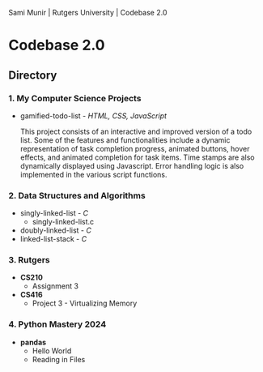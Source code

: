 Sami Munir | Rutgers University | Codebase 2.0
# Codebase 2.0
## Directory
### 1. My Computer Science Projects
* gamified-todo-list - *HTML, CSS, JavaScript*

    This project consists of an interactive and improved version of a todo list. Some of the features and functionalities include a dynamic representation of task completion progress, animated buttons, hover effects, and animated completion for task items. Time stamps are also dynamically displayed using Javascript. Error handling logic is also implemented in the various script functions.
### 2. Data Structures and Algorithms
* singly-linked-list - *C*
    * singly-linked-list.c
* doubly-linked-list - *C*
* linked-list-stack - *C*
### 3. Rutgers
* __CS210__
    * Assignment 3
* __CS416__
    * Project 3 - Virtualizing Memory
### 4. Python Mastery 2024
* __pandas__
    * Hello World
    * Reading in Files